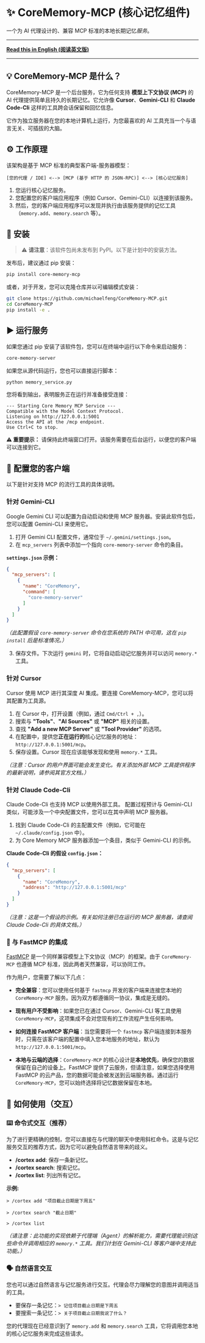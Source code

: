 # ✨ CoreMemory-MCP (核心记忆组件)

一个为 AI 代理设计的、兼容 MCP 标准的本地长期记忆*服务*。

---

**[Read this in English (阅读英文版)](README.md)**

---

## 💡 CoreMemory-MCP 是什么？

CoreMemory-MCP 是一个后台服务，它为任何支持 **模型上下文协议 (MCP)** 的 AI 代理提供简单且持久的长期记忆。它允许像 **Cursor**、**Gemini-CLI** 和 **Claude Code-Cli** 这样的工具跨会话保留和回忆信息。

它作为独立服务器在您的本地计算机上运行，为您最喜欢的 AI 工具充当一个与语言无关、可插拔的大脑。

## ⚙️ 工作原理

该架构是基于 MCP 标准的典型客户端-服务器模型：

`[您的代理 / IDE] <--> [MCP (基于 HTTP 的 JSON-RPC)] <--> [核心记忆服务]`

1.  您运行核心记忆服务。
2.  您配置您的客户端应用程序（例如 Cursor、Gemini-CLI）以连接到该服务。
3.  然后，您的客户端应用程序可以发现并执行由该服务提供的记忆工具（`memory.add`、`memory.search` 等）。

## 🚀 安装

> ⚠️ **请注意**：该软件包尚未发布到 PyPI。以下是计划中的安装方法。

发布后，建议通过 pip 安装：

```bash
pip install core-memory-mcp
```

或者，对于开发，您可以克隆仓库并以可编辑模式安装：
```bash
git clone https://github.com/michaelfeng/CoreMemory-MCP.git
cd CoreMemory-MCP
pip install -e .
```

## ▶️ 运行服务

如果您通过 pip 安装了该软件包，您可以在终端中运行以下命令来启动服务：

```bash
core-memory-server
```

如果您从源代码运行，您也可以直接运行脚本：
```bash
python memory_service.py
```

您将看到输出，表明服务正在运行并准备接受连接：
```
--- Starting Core Memory MCP Service ---
Compatible with the Model Context Protocol.
Listening on http://127.0.0.1:5001
Access the API at the /mcp endpoint.
Use Ctrl+C to stop.
```
**⚠️ 重要提示：** 请保持此终端窗口打开。该服务需要在后台运行，以便您的客户端可以连接到它。

## 🔌 配置您的客户端

以下是针对支持 MCP 的流行工具的具体说明。

### 针对 Gemini-CLI

Google Gemini CLI 可以配置为自动启动和使用 MCP 服务器。安装此软件包后，您可以配置 Gemini-CLI 来使用它。

1.  打开 Gemini CLI 配置文件，通常位于 `~/.gemini/settings.json`。
2.  在 `mcp_servers` 列表中添加一个指向 `core-memory-server` 命令的条目。

**`settings.json` 示例：**
```json
{
  "mcp_servers": [
    {
      "name": "CoreMemory",
      "command": [
        "core-memory-server"
      ]
    }
  ]
}
```
*（此配置假设 `core-memory-server` 命令在您系统的 PATH 中可用，这在 `pip install` 后是标准情况。）*

3.  保存文件。下次运行 `gemini` 时，它将自动启动记忆服务并可以访问 `memory.*` 工具。

### 针对 Cursor

Cursor 使用 MCP 进行其深度 AI 集成。要连接 CoreMemory-MCP，您可以将其配置为工具源。

1.  在 Cursor 中，打开设置（例如，通过 `Cmd/Ctrl + ,`）。
2.  搜索与 **"Tools"**、**"AI Sources"** 或 **"MCP"** 相关的设置。
3.  查找 **"Add a new MCP Server"** 或 **"Tool Provider"** 的选项。
4.  在配置中，提供您**正在运行的**核心记忆服务的地址：`http://127.0.0.1:5001/mcp`。
5.  保存设置。Cursor 现在应该能够发现和使用 `memory.*` 工具。

*（注意：Cursor 的用户界面可能会发生变化。有关添加外部 MCP 工具提供程序的最新说明，请参阅其官方文档。）*

### 针对 Claude Code-Cli

Claude Code-Cli 也支持 MCP 以使用外部工具。
配置过程预计与 Gemini-CLI 类似，可能涉及一个中央配置文件，您可以在其中声明 MCP 服务器。

1.  找到 Claude Code-Cli 的主配置文件（例如，它可能在 `~/.claude/config.json` 中）。
2.  为 Core Memory MCP 服务器添加一个条目，类似于 Gemini-CLI 的示例。

**Claude Code-Cli 的假设 `config.json`：**
```json
{
  "mcp_servers": [
    {
      "name": "CoreMemory",
      "address": "http://127.0.0.1:5001/mcp"
    }
  ]
}
```
*（注意：这是一个假设的示例。有关如何注册已在运行的 MCP 服务器，请查阅 Claude Code-Cli 的具体文档。）*

### 🤝 与 FastMCP 的集成

[FastMCP](https://gofastmcp.com/) 是一个同样兼容模型上下文协议（MCP）的框架。由于 `CoreMemory-MCP` 也遵循 MCP 标准，因此两者天然兼容，可以协同工作。

作为用户，您需要了解以下几点：

*   **完全兼容**：您可以使用任何基于 `fastmcp` 开发的客户端来连接您本地的 `CoreMemory-MCP` 服务。因为双方都遵循同一协议，集成是无缝的。

*   **现有用户不受影响**：如果您已在通过 Cursor、Gemini-CLI 等工具使用 `CoreMemory-MCP`，这项集成不会对您现有的工作流程产生任何影响。

*   **如何连接 FastMCP 客户端**：当您需要将一个 `fastmcp` 客户端连接到本服务时，只需在该客户端的配置中填入您本地服务的地址，默认为 `http://127.0.0.1:5001/mcp`。

*   **本地与云端的选择**：`CoreMemory-MCP` 的核心设计是**本地优先**，确保您的数据保留在自己的设备上。FastMCP 提供了云服务，但请注意，如果您选择使用 FastMCP 的云产品，您的数据可能会被发送到云端服务器。通过运行 `CoreMemory-MCP`，您可以始终选择将记忆数据保留在本地。

## 💬 如何使用（交互）

### ⌨️ 命令式交互（推荐）

为了进行更精确的控制，您可以直接在与代理的聊天中使用斜杠命令。这是与记忆服务交互的推荐方式，因为它可以避免自然语言带来的歧义。

*   **/cortex add**: 保存一条新记忆。
*   **/cortex search**: 搜索记忆。
*   **/cortex list**: 列出所有记忆。

**示例:**

```
> /cortex add "项目截止日期是下周五"
```

```
> /cortex search "截止日期"
```

```
> /cortex list
```

*（请注意：此功能的实现依赖于代理端（Agent）的解析能力，需要代理能识别这些命令并调用相应的 `memory.*` 工具。我们计划在 Gemini-CLI 等客户端中支持此功能。）*

### 🗣️ 自然语言交互

您也可以通过自然语言与记忆服务进行交互。代理会尽力理解您的意图并调用适当的工具。

-   要保存一条记忆：`> 记住项目截止日期是下周五`
-   要搜索一条记忆：`> 关于项目截止日期我说了什么？`

您的代理现在已经意识到了 `memory.add` 和 `memory.search` 工具，它将调用您本地的核心记忆服务来完成这些请求。